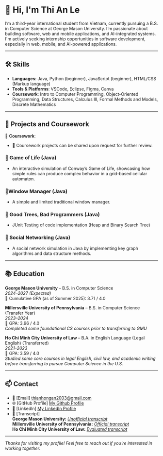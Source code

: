 # 👋 Hi, I'm Thi An Le

I’m a third-year international student from Vietnam, currently pursuing a B.S. in Computer Science at George Mason University. I’m passionate about building software, web and mobile applications, and AI-integrated systems. I'm actively seeking internship opportunities in software development, especially in web, mobile, and AI-powered applications.

---

## 🛠 Skills

- **Languages**: Java, Python (beginner), JavaScript (beginner), HTML/CSS (Markup language)
- **Tools & Platforms**: VSCode, Eclipse, Figma, Canva
- **Coursework**: Intro to Computer Programming, Object-Oriented Programming, Data Structures, Calculus III, Formal Methods and Models, Discrete Mathematics

---

## 📁 Projects and Coursework

📓 **Coursework**: 
- 📌 Coursework projects can be shared upon request for further review.
  
### 🔹 Game of Life (Java)
- An interactive simulation of Conway’s Game of Life, showcasing how simple rules can produce complex behavior in a grid-based cellular automaton.  

### 🔹Window Manager (Java)
- A simple and limited traditional window manager.

### 🔹 Good Trees, Bad Programmers (Java)
- JUnit Testing of code implementation (Heap and Binary Search Tree)

### 🔹 Social Networking  (Java)
-  A social network simulation in Java by implementing key graph algorithms and data structure methods.
  
---

## 📚 Education

**George Mason University** – B.S. in Computer Science  
_2024–2027 (Expected)_  
📌 Cumulative GPA (as of Summer 2025): 3.71 / 4.0  

**Millersville University of Pennsylvania** – B.S. in Computer Science (Transfer Year)  
_2023–2024_  
📌 GPA: 3.96 / 4.0 <br> 
_Completed some foundational CS courses prior to transferring to GMU_ 


**Ho Chi Minh City University of Law** – B.A. in English Language (Legal English) (Transferred)  
_2021–2023_  
📌 GPA: 3.59 / 4.0 <br>
_Studied some core courses in legal English, civil law, and academic writing before transferring to pursue Computer Science in the U.S._ 


---

## 📫 Contact

- 📧 [Email] thianhongan2003@gmail.com  
- 🌐 [GitHub Profile] [My Github Profile](https://github.com/AnnieLe0907)
- 📧 [LinkedIn] [My LinkedIn Profile](https://www.linkedin.com/in/thi-an-le-1b950336b/)
- 📝 [Transcript] <br>
  **George Mason University:** [_Unofficial transcript_](https://drive.google.com/file/d/1cmRRC-xDTUCLeB-JyrYGxywGfoD6LFB7/view?usp=sharing) <br>
  **Millersville University of Pennsylvania:** [_Official transcript_](https://drive.google.com/file/d/163H0CXw6SV0faU9CxQ9I76nWBQbgK4Cx/view?usp=sharing) <br>
  **Ho Chi Minh City University of Law:** [_Evaluated transcript_](https://drive.google.com/file/d/1xO_YT4o4lhXh9OVBpKn6qBttnb0Kjd1c/view?usp=sharing)
  

---

_Thanks for visiting my profile! Feel free to reach out if you're interested in working together._

